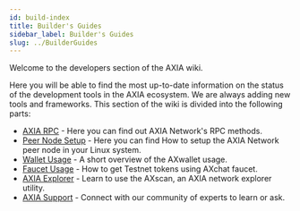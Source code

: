 ```yaml
---
id: build-index
title: Builder's Guides
sidebar_label: Builder's Guides
slug: ../BuilderGuides
---
```


Welcome to the developers section of the AXIA wiki.

Here you will be able to find the most up-to-date information on the status of the development tools in the AXIA ecosystem. We are always adding new tools and frameworks.
This section of the wiki is divided into the following parts:



- [AXIA RPC](build-pdk) -  Here you can find out AXIA Network's RPC methods.
- [Peer Node Setup](build-build-with-AXIA) - Here you can find How to setup the AXIA Network peer node in your Linux system.
- [Wallet Usage](build-storage) -  A short overview of the AXwallet usage.
- [Faucet Usage](build-smart-contracts) - How to get Testnet tokens using AXchat faucet.
- [AXIA Explorer](build-oracle) - Learn to use the AXscan, an AXIA network explorer utility.
- [AXIA Support](https://discord.gg/ebjsN9ByMb) - Connect with our community of experts to learn or ask.

